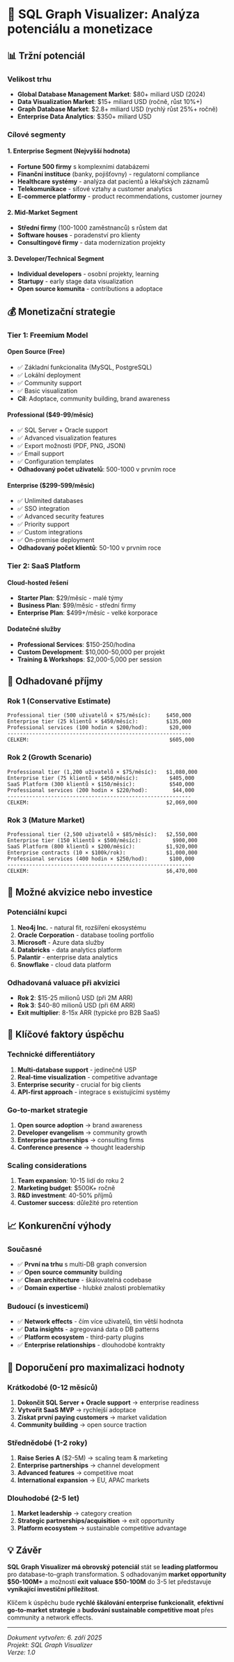 # 🚀 SQL Graph Visualizer: Analýza potenciálu a monetizace

## 📊 Tržní potenciál

### **Velikost trhu**
- **Global Database Management Market**: $80+ miliard USD (2024)
- **Data Visualization Market**: $15+ miliard USD (ročně, růst 10%+)
- **Graph Database Market**: $2.8+ miliard USD (rychlý růst 25%+ ročně)
- **Enterprise Data Analytics**: $350+ miliard USD

### **Cílové segmenty**

#### 1. **Enterprise Segment** (Nejvyšší hodnota)
- **Fortune 500 firmy** s komplexními databázemi
- **Finanční instituce** (banky, pojišťovny) - regulatorní compliance
- **Healthcare systémy** - analýza dat pacientů a lékařských záznamů
- **Telekomunikace** - síťové vztahy a customer analytics
- **E-commerce platformy** - product recommendations, customer journey

#### 2. **Mid-Market Segment**
- **Střední firmy** (100-1000 zaměstnanců) s růstem dat
- **Software houses** - poradenství pro klienty
- **Consultingové firmy** - data modernization projekty

#### 3. **Developer/Technical Segment**
- **Individual developers** - osobní projekty, learning
- **Startupy** - early stage data visualization
- **Open source komunita** - contributions a adoptace

## 💰 Monetizační strategie

### **Tier 1: Freemium Model**

#### **Open Source (Free)**
- ✅ Základní funkcionalita (MySQL, PostgreSQL)
- ✅ Lokální deployment
- ✅ Community support
- ✅ Basic visualization
- **Cíl**: Adoptace, community building, brand awareness

#### **Professional ($49-99/měsíc)**
- ✅ SQL Server + Oracle support
- ✅ Advanced visualization features
- ✅ Export možnosti (PDF, PNG, JSON)
- ✅ Email support
- ✅ Configuration templates
- **Odhadovaný počet uživatelů**: 500-1000 v prvním roce

#### **Enterprise ($299-599/měsíc)**
- ✅ Unlimited databases
- ✅ SSO integration
- ✅ Advanced security features
- ✅ Priority support
- ✅ Custom integrations
- ✅ On-premise deployment
- **Odhadovaný počet klientů**: 50-100 v prvním roce

### **Tier 2: SaaS Platform**

#### **Cloud-hosted řešení**
- **Starter Plan**: $29/měsíc - malé týmy
- **Business Plan**: $99/měsíc - střední firmy
- **Enterprise Plan**: $499+/měsíc - velké korporace

#### **Dodatečné služby**
- **Professional Services**: $150-250/hodina
- **Custom Development**: $10,000-50,000 per projekt
- **Training & Workshops**: $2,000-5,000 per session

## 🎯 Odhadované příjmy

### **Rok 1 (Conservative Estimate)**
```
Professional tier (500 uživatelů × $75/měsíc):     $450,000
Enterprise tier (25 klientů × $450/měsíc):         $135,000
Professional services (100 hodin × $200/hod):       $20,000
-----------------------------------------------------------
CELKEM:                                             $605,000
```

### **Rok 2 (Growth Scenario)**
```
Professional tier (1,200 uživatelů × $75/měsíc):   $1,080,000
Enterprise tier (75 klientů × $450/měsíc):          $405,000
SaaS Platform (300 klientů × $150/měsíc):           $540,000
Professional services (200 hodin × $220/hod):        $44,000
-----------------------------------------------------------
CELKEM:                                            $2,069,000
```

### **Rok 3 (Mature Market)**
```
Professional tier (2,500 uživatelů × $85/měsíc):   $2,550,000
Enterprise tier (150 klientů × $500/měsíc):          $900,000
SaaS Platform (800 klientů × $200/měsíc):          $1,920,000
Enterprise contracts (10 × $100k/rok):             $1,000,000
Professional services (400 hodin × $250/hod):       $100,000
-----------------------------------------------------------
CELKEM:                                            $6,470,000
```

## 🏢 Možné akvizice nebo investice

### **Potenciální kupci**
1. **Neo4j Inc.** - natural fit, rozšíření ekosystému
2. **Oracle Corporation** - database tooling portfolio
3. **Microsoft** - Azure data služby
4. **Databricks** - data analytics platform
5. **Palantir** - enterprise data analytics
6. **Snowflake** - cloud data platform

### **Odhadovaná valuace při akvizici**
- **Rok 2**: $15-25 milionů USD (při 2M ARR)
- **Rok 3**: $40-80 milionů USD (při 6M ARR)
- **Exit multiplier**: 8-15x ARR (typické pro B2B SaaS)

## 🚀 Klíčové faktory úspěchu

### **Technické differentiátory**
1. **Multi-database support** - jedinečné USP
2. **Real-time visualization** - competitive advantage
3. **Enterprise security** - crucial for big clients
4. **API-first approach** - integrace s existujícími systémy

### **Go-to-market strategie**
1. **Open source adoption** → brand awareness
2. **Developer evangelism** → community growth
3. **Enterprise partnerships** → consulting firms
4. **Conference presence** → thought leadership

### **Scaling considerations**
1. **Team expansion**: 10-15 lidí do roku 2
2. **Marketing budget**: $500K+ ročně
3. **R&D investment**: 40-50% příjmů
4. **Customer success**: důležité pro retention

## 📈 Konkurenční výhody

### **Současné**
- ✅ **První na trhu** s multi-DB graph conversion
- ✅ **Open source community** building
- ✅ **Clean architecture** - škálovatelná codebase
- ✅ **Domain expertise** - hlubké znalosti problematiky

### **Budoucí (s investicemi)**
- ✅ **Network effects** - čím více uživatelů, tím větší hodnota
- ✅ **Data insights** - agregovaná data o DB patterns
- ✅ **Platform ecosystem** - third-party plugins
- ✅ **Enterprise relationships** - dlouhodobé kontrakty

## 🎯 Doporučení pro maximalizaci hodnoty

### **Krátkodobé (0-12 měsíců)**
1. **Dokončit SQL Server + Oracle support** → enterprise readiness
2. **Vytvořit SaaS MVP** → rychlejší adoptace
3. **Získat první paying customers** → market validation
4. **Community building** → open source traction

### **Střednědobé (1-2 roky)**
1. **Raise Series A** ($2-5M) → scaling team & marketing
2. **Enterprise partnerships** → channel development  
3. **Advanced features** → competitive moat
4. **International expansion** → EU, APAC markets

### **Dlouhodobé (2-5 let)**
1. **Market leadership** → category creation
2. **Strategic partnerships/acquisition** → exit opportunity
3. **Platform ecosystem** → sustainable competitive advantage

## 💡 Závěr

**SQL Graph Visualizer má obrovský potenciál** stát se **leading platformou** pro database-to-graph transformation. S odhadovaným **market opportunity $50-100M+** a možností **exit valuace $50-100M** do 3-5 let představuje **vynikající investiční příležitost**.

Klíčem k úspěchu bude **rychlé škálování enterprise funkcionalit**, **efektivní go-to-market strategie** a **budování sustainable competitive moat** přes community a network effects.

---

*Dokument vytvořen: 6. září 2025*  
*Projekt: SQL Graph Visualizer*  
*Verze: 1.0*
